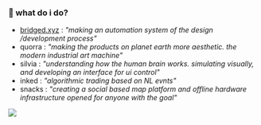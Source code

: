 ### 🔭 what do i do?

- [bridged.xyz](github.com/bridgedxyz) : *"making an automation system of the design /development process"*
- quorra : *"making the products on planet earth more aesthetic. the modern industrial art machine"*
- silvia : *"understanding how the human brain works. simulating visually, and developing an interface for ui control"*
- inked : *"algorithmic trading based on NL evnts"*
- snacks : *"creating a social based map platform and offline hardware infrastructure opened for anyone with the goal"*


![](https://github-readme-stats.vercel.app/api?username=softmarshmallow)
<!--
**softmarshmallow/softmarshmallow** is a ✨ _special_ ✨ repository because its `README.md` (this file) appears on your GitHub profile.

Here are some ideas to get you started:

- 🔭 I’m currently working on ...
- 🌱 I’m currently learning ...
- 👯 I’m looking to collaborate on ...
- 🤔 I’m looking for help with ...
- 💬 Ask me about ...
- 📫 How to reach me: ...
- 😄 Pronouns: ...
- ⚡ Fun fact: ...
-->

